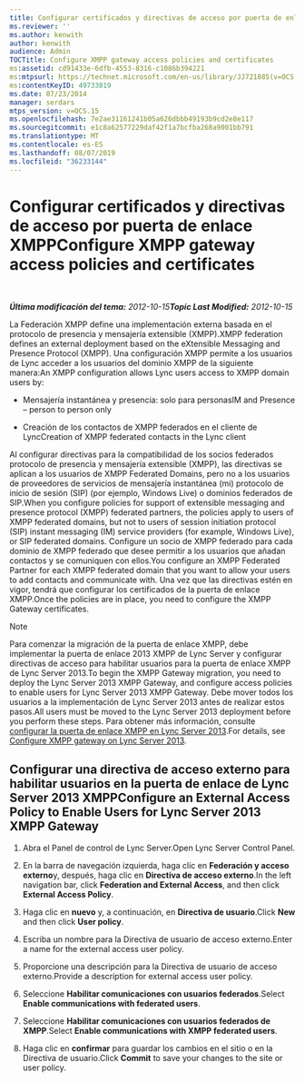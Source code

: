 ```yaml
---
title: Configurar certificados y directivas de acceso por puerta de enlace XMPP
ms.reviewer: ''
ms.author: kenwith
author: kenwith
audience: Admin
TOCTitle: Configure XMPP gateway access policies and certificates
ms:assetid: cd91433e-6dfb-4553-8316-c1086b394221
ms:mtpsurl: https://technet.microsoft.com/en-us/library/JJ721885(v=OCS.15)
ms:contentKeyID: 49733819
ms.date: 07/23/2014
manager: serdars
mtps_version: v=OCS.15
ms.openlocfilehash: 7e2ae31161241b05a626dbbb49193b9cd2e8e117
ms.sourcegitcommit: e1c8a62577229daf42f1a7bcfba268a9001bb791
ms.translationtype: MT
ms.contentlocale: es-ES
ms.lasthandoff: 08/07/2019
ms.locfileid: "36233144"
---
```

<div data-xmlns="http://www.w3.org/1999/xhtml">

<div class="topic" data-xmlns="http://www.w3.org/1999/xhtml" data-msxsl="urn:schemas-microsoft-com:xslt" data-cs="http://msdn.microsoft.com/en-us/">

<div data-asp="http://msdn2.microsoft.com/asp">

# <a name="configure-xmpp-gateway-access-policies-and-certificates"></a><span data-ttu-id="2d07f-102">Configurar certificados y directivas de acceso por puerta de enlace XMPP</span><span class="sxs-lookup"><span data-stu-id="2d07f-102">Configure XMPP gateway access policies and certificates</span></span>

</div>

<div id="mainSection">

<div id="mainBody">

<span> </span>

<span data-ttu-id="2d07f-103">_**Última modificación del tema:** 2012-10-15_</span><span class="sxs-lookup"><span data-stu-id="2d07f-103">_**Topic Last Modified:** 2012-10-15_</span></span>

<span data-ttu-id="2d07f-104">La Federación XMPP define una implementación externa basada en el protocolo de presencia y mensajería extensible (XMPP).</span><span class="sxs-lookup"><span data-stu-id="2d07f-104">XMPP federation defines an external deployment based on the eXtensible Messaging and Presence Protocol (XMPP).</span></span> <span data-ttu-id="2d07f-105">Una configuración XMPP permite a los usuarios de Lync acceder a los usuarios del dominio XMPP de la siguiente manera:</span><span class="sxs-lookup"><span data-stu-id="2d07f-105">An XMPP configuration allows Lync users access to XMPP domain users by:</span></span>

  - <span data-ttu-id="2d07f-106">Mensajería instantánea y presencia: solo para personas</span><span class="sxs-lookup"><span data-stu-id="2d07f-106">IM and Presence – person to person only</span></span>

  - <span data-ttu-id="2d07f-107">Creación de los contactos de XMPP federados en el cliente de Lync</span><span class="sxs-lookup"><span data-stu-id="2d07f-107">Creation of XMPP federated contacts in the Lync client</span></span>

<span data-ttu-id="2d07f-108">Al configurar directivas para la compatibilidad de los socios federados protocolo de presencia y mensajería extensible (XMPP), las directivas se aplican a los usuarios de XMPP Federated Domains, pero no a los usuarios de proveedores de servicios de mensajería instantánea (mi) protocolo de inicio de sesión (SIP) (por ejemplo, Windows Live) o dominios federados de SIP.</span><span class="sxs-lookup"><span data-stu-id="2d07f-108">When you configure policies for support of extensible messaging and presence protocol (XMPP) federated partners, the policies apply to users of XMPP federated domains, but not to users of session initiation protocol (SIP) instant messaging (IM) service providers (for example, Windows Live), or SIP federated domains.</span></span> <span data-ttu-id="2d07f-109">Configure un socio de XMPP federado para cada dominio de XMPP federado que desee permitir a los usuarios que añadan contactos y se comuniquen con ellos.</span><span class="sxs-lookup"><span data-stu-id="2d07f-109">You configure an XMPP Federated Partner for each XMPP federated domain that you want to allow your users to add contacts and communicate with.</span></span> <span data-ttu-id="2d07f-110">Una vez que las directivas estén en vigor, tendrá que configurar los certificados de la puerta de enlace XMPP.</span><span class="sxs-lookup"><span data-stu-id="2d07f-110">Once the policies are in place, you need to configure the XMPP Gateway certificates.</span></span>

<div>


> [!NOTE]  
> <span data-ttu-id="2d07f-111">Para comenzar la migración de la puerta de enlace XMPP, debe implementar la puerta de enlace 2013 XMPP de Lync Server y configurar directivas de acceso para habilitar usuarios para la puerta de enlace XMPP de Lync Server 2013.</span><span class="sxs-lookup"><span data-stu-id="2d07f-111">To begin the XMPP Gateway migration, you need to deploy the Lync Server 2013 XMPP Gateway, and configure access policies to enable users for Lync Server 2013 XMPP Gateway.</span></span> <span data-ttu-id="2d07f-112">Debe mover todos los usuarios a la implementación de Lync Server 2013 antes de realizar estos pasos.</span><span class="sxs-lookup"><span data-stu-id="2d07f-112">All users must be moved to the Lync Server 2013 deployment before you perform these steps.</span></span> <span data-ttu-id="2d07f-113">Para obtener más información, consulte <A href="configure-xmpp-gateway-on-lync-server-2013_1.md">configurar la puerta de enlace XMPP en Lync Server 2013</A>.</span><span class="sxs-lookup"><span data-stu-id="2d07f-113">For details, see <A href="configure-xmpp-gateway-on-lync-server-2013_1.md">Configure XMPP gateway on Lync Server 2013</A>.</span></span>



</div>

<div>

## <a name="configure-an-external-access-policy-to-enable-users-for-lync-server-2013-xmpp-gateway"></a><span data-ttu-id="2d07f-114">Configurar una directiva de acceso externo para habilitar usuarios en la puerta de enlace de Lync Server 2013 XMPP</span><span class="sxs-lookup"><span data-stu-id="2d07f-114">Configure an External Access Policy to Enable Users for Lync Server 2013 XMPP Gateway</span></span>

1.  <span data-ttu-id="2d07f-115">Abra el Panel de control de Lync Server.</span><span class="sxs-lookup"><span data-stu-id="2d07f-115">Open Lync Server Control Panel.</span></span>

2.  <span data-ttu-id="2d07f-116">En la barra de navegación izquierda, haga clic en **Federación y acceso externo**y, después, haga clic en **Directiva de acceso externo**.</span><span class="sxs-lookup"><span data-stu-id="2d07f-116">In the left navigation bar, click **Federation and External Access**, and then click **External Access Policy**.</span></span>

3.  <span data-ttu-id="2d07f-117">Haga clic en **nuevo** y, a continuación, en **Directiva de usuario**.</span><span class="sxs-lookup"><span data-stu-id="2d07f-117">Click **New** and then click **User policy**.</span></span>

4.  <span data-ttu-id="2d07f-118">Escriba un nombre para la Directiva de usuario de acceso externo.</span><span class="sxs-lookup"><span data-stu-id="2d07f-118">Enter a name for the external access user policy.</span></span>

5.  <span data-ttu-id="2d07f-119">Proporcione una descripción para la Directiva de usuario de acceso externo.</span><span class="sxs-lookup"><span data-stu-id="2d07f-119">Provide a description for external access user policy.</span></span>

6.  <span data-ttu-id="2d07f-120">Seleccione **Habilitar comunicaciones con usuarios federados**.</span><span class="sxs-lookup"><span data-stu-id="2d07f-120">Select **Enable communications with federated users**.</span></span>

7.  <span data-ttu-id="2d07f-121">Seleccione **Habilitar comunicaciones con usuarios federados de XMPP**.</span><span class="sxs-lookup"><span data-stu-id="2d07f-121">Select **Enable communications with XMPP federated users**.</span></span>

8.  <span data-ttu-id="2d07f-122">Haga clic en **confirmar** para guardar los cambios en el sitio o en la Directiva de usuario.</span><span class="sxs-lookup"><span data-stu-id="2d07f-122">Click **Commit** to save your changes to the site or user policy.</span></span>

</div>

</div>

<span> </span>

</div>

</div>

</div>

